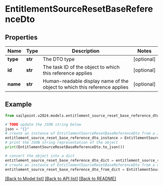 # EntitlementSourceResetBaseReferenceDto


## Properties

Name | Type | Description | Notes
------------ | ------------- | ------------- | -------------
**type** | **str** | The DTO type | [optional] 
**id** | **str** | The task ID of the object to which this reference applies | [optional] 
**name** | **str** | Human-readable display name of the object to which this reference applies | [optional] 

## Example

```python
from sailpoint.v2024.models.entitlement_source_reset_base_reference_dto import EntitlementSourceResetBaseReferenceDto

# TODO update the JSON string below
json = "{}"
# create an instance of EntitlementSourceResetBaseReferenceDto from a JSON string
entitlement_source_reset_base_reference_dto_instance = EntitlementSourceResetBaseReferenceDto.from_json(json)
# print the JSON string representation of the object
print(EntitlementSourceResetBaseReferenceDto.to_json())

# convert the object into a dict
entitlement_source_reset_base_reference_dto_dict = entitlement_source_reset_base_reference_dto_instance.to_dict()
# create an instance of EntitlementSourceResetBaseReferenceDto from a dict
entitlement_source_reset_base_reference_dto_from_dict = EntitlementSourceResetBaseReferenceDto.from_dict(entitlement_source_reset_base_reference_dto_dict)
```
[[Back to Model list]](../README.md#documentation-for-models) [[Back to API list]](../README.md#documentation-for-api-endpoints) [[Back to README]](../README.md)


